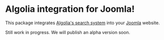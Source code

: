 # Algolia integration for Joomla!

This package integrates [Algolia's search system](https://www.algolia.com/) into your [Joomla](https://www.joomla.org/) website.  

Still work in progress. We will publish an alpha version soon.  
 